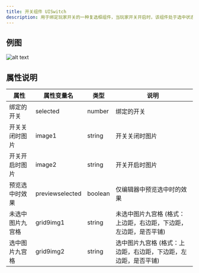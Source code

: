 ```yaml
---
title: 开关组件 UISwitch
description: 用于绑定玩家开关的一种复选框组件，当玩家开关开启时，该组件处于选中状态，反之则处于未选中状态
---
```


## 例图

![alt text](https://cdn.gcw.wiki.wiki/gcw/image/zh_hans/getting-started/13.interface/15.uicheckbox/image.png)

## 属性说明

| 属性             | 属性变量名      | 类型    | 说明                                                              |
| ---------------- | --------------- | ------- | ----------------------------------------------------------------- |
| 绑定的开关       | selected        | number  | 绑定的开关                                                        |
| 开关关闭时图片   | image1          | string  | 开关关闭时图片                                                    |
| 开关开启时图片   | image2          | string  | 开关开启时图片                                                    |
| 预览选中时效果   | previewselected | boolean | 仅编辑器中预览选中时的效果                                        |
| 未选中图片九宫格 | grid9img1       | string  | 未选中图片九宫格 (格式：上边距，右边距，下边距，左边距，是否平铺) |
| 选中图片九宫格   | grid9img2       | string  | 选中图片九宫格 (格式：上边距，右边距，下边距，左边距，是否平铺)   |

<!-- ## 参考-API

- API-单机版-开关组件:UISwitch
- API-网络版-开关组件:UISwitch -->
